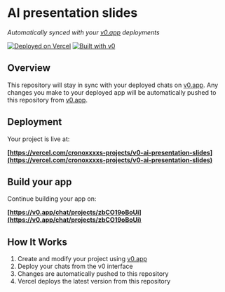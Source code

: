 # AI presentation slides

*Automatically synced with your [v0.app](https://v0.app) deployments*

[![Deployed on Vercel](https://img.shields.io/badge/Deployed%20on-Vercel-black?style=for-the-badge&logo=vercel)](https://vercel.com/cronoxxxxs-projects/v0-ai-presentation-slides)
[![Built with v0](https://img.shields.io/badge/Built%20with-v0.app-black?style=for-the-badge)](https://v0.app/chat/projects/zbCO19oBoUi)

## Overview

This repository will stay in sync with your deployed chats on [v0.app](https://v0.app).
Any changes you make to your deployed app will be automatically pushed to this repository from [v0.app](https://v0.app).

## Deployment

Your project is live at:

**[https://vercel.com/cronoxxxxs-projects/v0-ai-presentation-slides](https://vercel.com/cronoxxxxs-projects/v0-ai-presentation-slides)**

## Build your app

Continue building your app on:

**[https://v0.app/chat/projects/zbCO19oBoUi](https://v0.app/chat/projects/zbCO19oBoUi)**

## How It Works

1. Create and modify your project using [v0.app](https://v0.app)
2. Deploy your chats from the v0 interface
3. Changes are automatically pushed to this repository
4. Vercel deploys the latest version from this repository